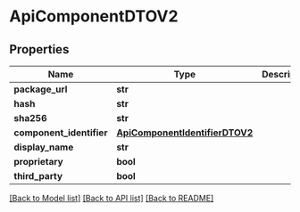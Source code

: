 # ApiComponentDTOV2

## Properties

| Name                     | Type                                                              | Description | Notes      |
| ------------------------ | ----------------------------------------------------------------- | ----------- | ---------- |
| **package_url**          | **str**                                                           |             | [optional] |
| **hash**                 | **str**                                                           |             | [optional] |
| **sha256**               | **str**                                                           |             | [optional] |
| **component_identifier** | [**ApiComponentIdentifierDTOV2**](ApiComponentIdentifierDTOV2.md) |             | [optional] |
| **display_name**         | **str**                                                           |             | [optional] |
| **proprietary**          | **bool**                                                          |             | [optional] |
| **third_party**          | **bool**                                                          |             | [optional] |

[[Back to Model list]](../README.md#documentation-for-models) [[Back to API list]](../README.md#documentation-for-api-endpoints) [[Back to README]](../README.md)
